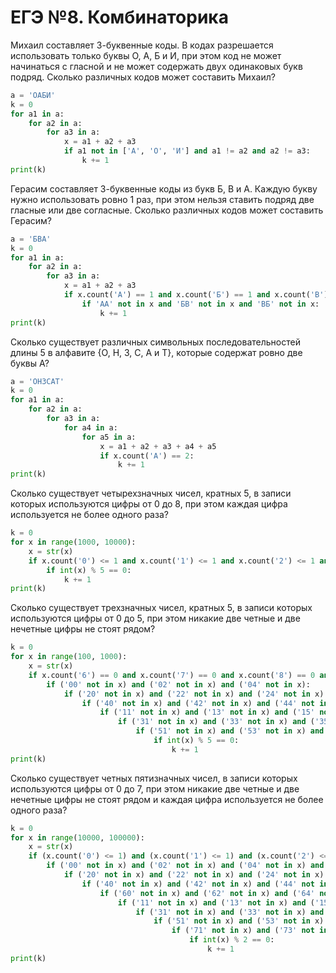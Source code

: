 # ЕГЭ №8. Комбинаторика
Михаил составляет 3-буквенные коды. В кодах разрешается использовать только буквы О, А, Б и И, при этом код не может начинаться с гласной и не может содержать двух одинаковых букв подряд. Сколько различных кодов может составить Михаил?
```python
a = 'ОАБИ'
k = 0
for a1 in a:
    for a2 in a:
        for a3 in a:
            x = a1 + a2 + a3
            if a1 not in ['А', 'О', 'И'] and a1 != a2 and a2 != a3:
                k += 1
print(k)
```
Герасим составляет 3-буквенные коды из букв Б, В и А. Каждую букву нужно использовать ровно 1 раз, при этом нельзя ставить подряд две гласные или две согласные. Сколько различных кодов может составить Герасим?
```python
a = 'БВА'
k = 0
for a1 in a:
    for a2 in a:
        for a3 in a:
            x = a1 + a2 + a3
            if x.count('А') == 1 and x.count('Б') == 1 and x.count('В') == 1:
                if 'АА' not in x and 'БВ' not in x and 'ВБ' not in x:
                    k += 1
print(k)
```
Сколько существует различных символьных последовательностей длины 5 в алфавите {О, Н, З, С, А и Т}, которые содержат ровно две буквы А?
```python
a = 'ОНЗСАТ'
k = 0
for a1 in a:
    for a2 in a:
        for a3 in a:
            for a4 in a:
                for a5 in a:
                    x = a1 + a2 + a3 + a4 + a5
                    if x.count('А') == 2:
                        k += 1
print(k)
```
Сколько существует четырехзначных чисел, кратных 5, в записи которых используются цифры от 0 до 8, при этом каждая цифра используется не более одного раза?
```python
k = 0
for x in range(1000, 10000):
    x = str(x)
    if x.count('0') <= 1 and x.count('1') <= 1 and x.count('2') <= 1 and x.count('3') <= 1 and x.count('4') <= 1 and x.count('5') <= 1 and x.count('6') <= 1 and x.count('7') <= 1 and x.count('8') <= 1 and x.count('9') == 0:
        if int(x) % 5 == 0:
            k += 1
print(k)
```
Сколько существует трехзначных чисел, кратных 5, в записи которых используются цифры от 0 до 5, при этом никакие две четные и две нечетные цифры не стоят рядом?
```python
k = 0
for x in range(100, 1000):
    x = str(x)
    if x.count('6') == 0 and x.count('7') == 0 and x.count('8') == 0 and x.count('9') == 0:
        if ('00' not in x) and ('02' not in x) and ('04' not in x):
            if ('20' not in x) and ('22' not in x) and ('24' not in x):
                if ('40' not in x) and ('42' not in x) and ('44' not in x):
                    if ('11' not in x) and ('13' not in x) and ('15' not in x):
                        if ('31' not in x) and ('33' not in x) and ('35' not in x):
                            if ('51' not in x) and ('53' not in x) and ('55' not in x):
                                if int(x) % 5 == 0:
                                    k += 1
print(k)
```
Сколько существует четных пятизначных чисел, в записи которых используются цифры от 0 до 7, при этом никакие две четные и две нечетные цифры не стоят рядом и каждая цифра используется не более одного раза?
```python
k = 0
for x in range(10000, 100000):
    x = str(x)
    if (x.count('0') <= 1) and (x.count('1') <= 1) and (x.count('2') <= 1) and (x.count('3') <= 1) and x.count('4') <= 1 and x.count('5') <= 1 and x.count('6') <= 1 and x.count('7') <= 1 and x.count('8') == 0 and x.count('9') == 0:
        if ('00' not in x) and ('02' not in x) and ('04' not in x) and ('06' not in x):
            if ('20' not in x) and ('22' not in x) and ('24' not in x) and ('26' not in x):
                if ('40' not in x) and ('42' not in x) and ('44' not in x) and ('46' not in x):
                    if ('60' not in x) and ('62' not in x) and ('64' not in x) and ('66' not in x):
                        if ('11' not in x) and ('13' not in x) and ('15' not in x) and ('17' not in x):
                            if ('31' not in x) and ('33' not in x) and ('35' not in x) and ('37' not in x):
                                if ('51' not in x) and ('53' not in x) and ('55' not in x) and ('57' not in x):
                                    if ('71' not in x) and ('73' not in x) and ('75' not in x) and ('77' not in x):
                                        if int(x) % 2 == 0:
                                            k += 1
print(k)
```

